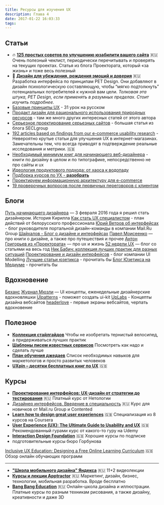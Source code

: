 ```yaml
---
title: Ресурсы для изучения UX
description: Глава 4
date: 2017-01-22 16:03:33
tags: 
---
```


## Статьи

* :fire: [**125 простых советов по улучшению юзабилити вашего сайта**](http://projectorat.ru/125tweaks/) :ru:
  Очень полезный чеклист, периодически перечитывать и проверять на текущих проектах. Статья из блога Проектората, который «за жизнь» и тоже весь полезный
* :memo: [**Дизайн для убеждения, рождения эмоций и доверия**](http://sketchapp.me/dizajn-dlya-ubezhdeniya-rozhdeniya-emocij-i-doveriya/) :ru:
  Разработка интерфейса по принципам PET Design. Они добавляют в дизайн психологическую составляющую, чтобы “мягко подтолкнуть” потенциальных потребителей к нужной вам цели. *Толковая эта штука, PET Design, если применять в разумных пределах. Стоит изучить подробнее.*
* [Базовые принципы UX](https://medium.com/ux-crash-course) - 31 урок на русском
* [Продакт дизайн для рационального использования природных ресурсов](http://sketchapp.me/prodakt-dizajn-dlya-racionalnogo-ispolzovaniya-prirodnyx-resursov/) - там же много других интересных статей от этого автора
* [Серьезное проектирование серьезных сайтов](http://seclgroup.ru/article_serious_design_of_the_serious_websites.html) - большая статья из блога SECLgroup
* [192 articles based on findings from our e-commerce usability research](https://baymard.com/blog/archive) - Невероятно крутые статьи для улучшения UX в интернет-магазинах. Замечательны тем, что всегда приводят в подтверждение реальные исследования и метрики. :uk:
* [Необходимый минимум книг для начинающего веб-дизайнера](http://blog.tilda.cc/booksfordesigners) - книги по дизайну в целом и по типографике, непосредственно не про сайты и ux
* [Идеология продуктового подхода: от хаоса к водопаду](https://medium.com/@sergeykrivoy/%D0%B8%D0%B4%D0%B5%D0%B0%D0%BB%D0%BE%D0%B3%D0%B8%D1%8F-%D0%BF%D1%80%D0%BE%D0%B4%D1%83%D0%BA%D1%82%D0%BE%D0%B2%D0%BE%D0%B3%D0%BE-%D0%BF%D0%BE%D0%B4%D1%85%D0%BE%D0%B4%D0%B0-%D0%BE%D1%82-%D1%85%D0%B0%D0%BE%D1%81%D0%B0-%D0%BA-%D0%B2%D0%BE%D0%B4%D0%BE%D0%BF%D0%B0%D0%B4%D1%83-6967a2b8ea1#.jb833b8v4)
* [Подборка курсов по УХ - **разобрать**](http://uxcool.ru/online/)
* [Проектируем информационную архитектуру для e-commerce](https://habrahabr.ru/company/astoundcommerce/blog/239849/)
* [19 проверочных вопросов после первичных переговоров с клиентом](http://projectorat.ru/19pquestions/)

## Блоги

[Путь начинающего дизайнера](http://mosink.ru/blog/all/progress/) — 3 февраля 2016 года я решил стать дизайнером. История Кирилла
[Как стать UX специалистом](http://uxexperience.net/thoughts/kak-stat-ux-specialistom-2) - план действий от белорусского профессионала
[Юрий Ветров об интерфейсах](http://www.jvetrau.com/) - блог руководителя портальной дизайн-команды в компании Mail.Ru Group
[Шайхалов - Блог о дизайне и интерфейсах](http://blog.shaihalov.ru/)
[Павел Моисеенко](http://pavelmoiseenko.ru/blog/) — про книги о дизайне, а также про путешествия и прочее
[Антон Григорьев из «Проектората»](https://vandergrav.ru/) — про ux и жизнь
[52 недели UX](http://52weeksofux.com/tagged/week_1) — блог со статьями на весь год
[Ник Бабич: коллекция лучших практик для разных ситуаций](http://babich.biz/)
[Проектирование и дизайн интерфейсов](http://www.uimodeling.ru/process/user-interface-design.html) - блог компании UI Modelling
[Лучшие статьи юзетикса](http://www.usethics.ru/lib) - прочитать бы
[Блог Юзетикса на Медиуме](https://medium.com/usethics-doc) - прочитать бы

## Вдохновение

[Беханс](https://www.behance.net/search?field=51&content=projects&sort=appreciations&time=week)
[Журнал Мюзли](https://medium.muz.li/) — UI концепты, еженедельные дизайнерские вдохновляшки
[UIpatterns](http://ui-patterns.com/patterns) - поможет создать ui-kit
[UpLabs](https://site.uplabs.com/) - Концепты дизайна вебсайтов
[headerlove](https://headerlove.com/) - первые экраны вебсайтов, черпать вдохновение


## Полезное

* [**Коллекция стайлгайдов**](http://styleguides.io/)
  Чтобы не изобретать тернистый велосипед, а придерживаться лучших практик
* [**Шаблоны писем известных сервисов**](http://www.goodemailcopy.com/)
  Посмотреть как надо и сделать лучше
* [**План обучения джедаев**](http://www.it-agency.ru/academy/jedi-plan/)
  Список необходимых навыков для маркетологов и просто развитых человеков
* [**UXpin – десятки бесплатных книг по UX**](https://www.uxpin.com/studio/ebooks/) :uk:


## Курсы

* [**Проектирование интерфейсов: UX-дизайн от стратегии до тестирования**](http://netology.ru/programs/ui-ux) :ru:
  Платный курс от Нетологии
* [Дизайнер интерфейсов. Введение в специальность](https://www.coursera.org/learn/ux-ui-design) :ru:
  Курс для новичков от Mail.ru Group и Contented
* [**Learn how to design great user experiences**](https://www.coursera.org/specializations/interaction-design) :uk:
  Специализация из 8 курсов на Coursera
* [**User Experience (UX): The Ultimate Guide to Usability and UX**](https://www.udemy.com/ultimate-guide-to-ux/) :uk:
  Рекомендованный гурами курс от какого-то гуру на Udemy
* [**Interaction Design Foundation**](https://www.interaction-design.org/) :uk:
  Хорошие курсы по подписке
* подготовительные курсы бюро Горбунова

[Inclusive UX Education: Designing a Free Online Learning Curriculum](https://uxplanet.org/inclusive-ux-education-designing-a-free-online-learning-curriculum-52154a188af3#.xl82s16ku) :uk:
  Обзор онлайн обучающих программ


***

* [**"Школа мобильного дизайна" Яндекса**](https://www.youtube.com/watch?v=6lSoS5D4IHM&list=PLLkvpHo_HuBPmL0SFkxBAEaV7pvL9mMth) :ru:
  11+2 видеолекции
* [**Курсы и лекции Apptractor**](http://learn.apptractor.ru/all-courses/) :ru:
  Маркетинг, дизайн, бизнес, технологии, мобильная разработка. Вроде бесплатно
* [**Bang Bang Education**](https://bangbangeducation.ru/) :ru:
  Онлайн-школа дизайна и иллюстрации. Платные курсы по разным техникам рисования, а также дизайну, креативности и даже 3D

